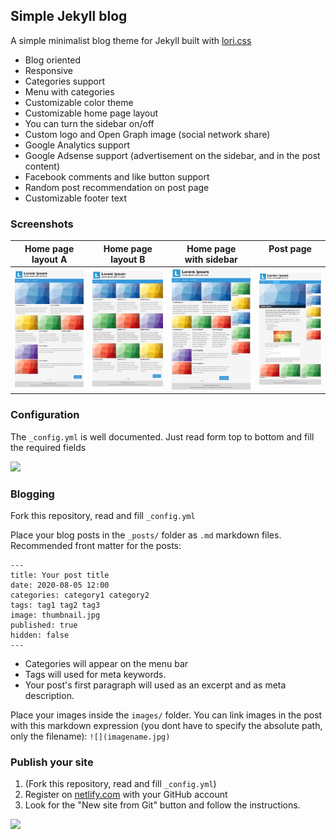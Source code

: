 ## Simple Jekyll blog

A simple minimalist blog theme for Jekyll built with [lori.css](https://hlorand.github.io/lori.css/)

- Blog oriented
- Responsive
- Categories support
- Menu with categories
- Customizable color theme
- Customizable home page layout
- You can turn the sidebar on/off
- Custom logo and Open Graph image (social network share)
- Google Analytics support
- Google Adsense support (advertisement on the sidebar, and in the post content)
- Facebook comments and like button support
- Random post recommendation on post page
- Customizable footer text

### Screenshots


| Home page <br> layout A | Home page <br> layout B | Home page <br> with sidebar | Post page <br> &nbsp; |
| ------------------ | ------------------ | ---------------------- | --------- |
| ![](screenshots/home-layout-a.png) | ![](screenshots/home-layout-b.png) | ![](screenshots/home-layout-a-sidebar.png) | ![](screenshots/post.png) |

### Configuration

The `_config.yml` is well documented. Just read form top to bottom and fill the required fields

![](https://i.imgur.com/q45QYBQ.gif)

### Blogging

Fork this repository, read and fill `_config.yml`

Place your blog posts in the `_posts/` folder as `.md` markdown files. Recommended front matter for the posts:

```
---
title: Your post title
date: 2020-08-05 12:00
categories: category1 category2
tags: tag1 tag2 tag3
image: thumbnail.jpg
published: true
hidden: false
---
```

- Categories will appear on the menu bar
- Tags will used for meta keywords. 
- Your post's first paragraph will used as an excerpt and as meta description.

Place your images inside the `images/` folder. You can link images in the post with this markdown expression (you dont have to specify the absolute path, only the filename): `![](imagename.jpg)`

### Publish your site

1. (Fork this repository, read and fill `_config.yml`)
2. Register on [netlify.com](https://netlify.com) with your GitHub account
3. Look for the "New site from Git" button and follow the instructions.

![](https://i.imgur.com/u6Ojj0T.png)